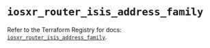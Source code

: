 # `iosxr_router_isis_address_family`

Refer to the Terraform Registry for docs: [`iosxr_router_isis_address_family`](https://registry.terraform.io/providers/ciscodevnet/iosxr/0.6.0/docs/resources/router_isis_address_family).
